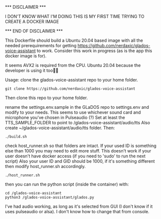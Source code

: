 *** DISCLAIMER ***

I DON'T KNOW WHAT I'M DOING
THIS IS MY FIRST TIME TRYING TO CREATE A DOCKER IMAGE

*** END OF DISCLAIMER ***

This Dockerfile should build a Ubuntu 20.04 based image with all the needed prerequirements for getting 
https://github.com/nerdaxic/glados-voice-assistant to work. Consider this work in progress (as is the app this docker image is for).

It seems AVX2 is required from the CPU. Ubuntu 20.04 because the developer is using it too🤷‍♂️

Usage: clone the glados-voice-assistant repo to your home folder.
```console 
git clone https://github.com/nerdaxic/glados-voice-assistant
``` 

Then clone this repo to your home folder.

rename the settings.env.sample in the GLaDOS repo to settings.env and modify to your needs. This seems to use whichever sound card and microphone you've chosen in Pulseaudio (?)
Set at least the TTS_SAMPLE_FOLDER to point to /glados-voice-assistant/audio/tts
Also create ~/glados-voice-assistant/audio/tts folder.
Then:
```console 
./build.sh
``` 

check host_runner.sh so that folders are intact. If your used ID is something else than 1000 you may need to edit more stuff.
This doesn't work if your user doesn't have docker access (if you need to 'sudo' to run the next script)
Also your user ID and GID should be 1000, if it's something different then modify host_runner.sh accordingly.

```console
./host_runner.sh
```

then you can run the python script (inside the container) with:
```console 
cd /glados-voice-assistant
python3 /glados-voice-assistant/glados.py
```

I've had audio working, as long as it's selected from GUI (I don't know if it uses pulseaudio or alsa). I don't know how to change that from console.
